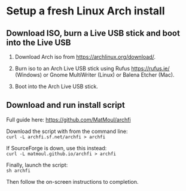 # Setup a fresh Linux Arch install 

## Download ISO, burn a Live USB stick and boot into the Live USB
1. Download Arch iso from https://archlinux.org/download/. 

1. Burn iso to an Arch Live USB stick using Rufus https://rufus.ie/ (Windows) or Gnome MultiWriter (Linux) or Balena Etcher (Mac).

1. Boot into the Arch Live USB stick.


## Download and run install script
Full guide here: https://github.com/MatMoul/archfi

Download the script with from the command line:\
`curl -L archfi.sf.net/archfi > archfi`

If SourceForge is down, use this instead:\
`curl -L matmoul.github.io/archfi > archfi`

Finally, launch the script:\
`sh archfi`

Then follow the on-screen instructions to completion.
